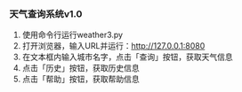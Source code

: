 ### 天气查询系统v1.0

1. 使用命令行运行weather3.py
2. 打开浏览器，输入URL并运行：http://127.0.0.1:8080
3. 在文本框内输入城市名字，点击「查询」按钮，获取天气信息
4. 点击「历史」按钮，获取历史信息
5. 点击「帮助」按钮，获取帮助信息
